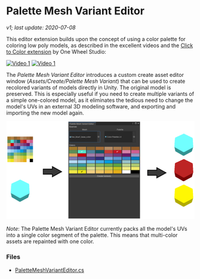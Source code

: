 # Palette Mesh Variant Editor

*v1; last update: 2020-07-08*

This editor extension builds upon the concept of using a color palette for coloring low poly models, as described in the excellent videos and the [Click to Color extension](https://assetstore.unity.com/packages/tools/painting/click-to-color-72930) by One Wheel Studio:

[<img width="300" alt="Video 1" src="https://img.youtube.com/vi/-9cuTjOBbiM/maxresdefault.jpg">](https://youtu.be/-9cuTjOBbiM)
[<img width="300" alt="Video 1" src="https://img.youtube.com/vi/jG-lHUlKK2c/maxresdefault.jpg">](https://youtu.be/jG-lHUlKK2c)

The *Palette Mesh Variant Editor* introduces a custom create asset editor window (*Assets/Create/Palette Mesh Variant*) that can be used to create recolored variants of models directly in Unity. The original model is preserved. This is especially useful if you need to create multiple variants of a simple one-colored model, as it eliminates the tedious need to change the model's UVs in an external 3D modeling software, and exporting and importing the new model again.

![Palette Mesh Variant Editor Overview](../../_RepoImages/Editor/PaletteMeshVariantEditor.png)

*Note*: The Palette Mesh Variant Editor currently packs all the model's UVs into a single color segment of the palette. This means that multi-color assets are repainted with one color.

### Files
-   [PaletteMeshVariantEditor.cs](PaletteMeshVariantEditor.cs)
